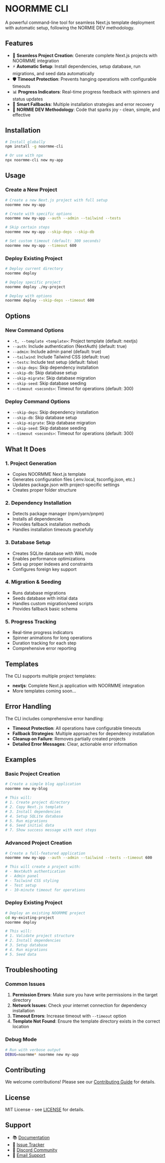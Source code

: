 # NOORMME CLI

A powerful command-line tool for seamless Next.js template deployment with automatic setup, following the NORMIE DEV methodology.

## Features

- 🚀 **Seamless Project Creation**: Generate complete Next.js projects with NOORMME integration
- ⚡ **Automatic Setup**: Install dependencies, setup database, run migrations, and seed data automatically
- 🛡️ **Timeout Protection**: Prevents hanging operations with configurable timeouts
- 📊 **Progress Indicators**: Real-time progress feedback with spinners and status updates
- 🔧 **Smart Fallbacks**: Multiple installation strategies and error recovery
- 🎯 **NORMIE DEV Methodology**: Code that sparks joy - clean, simple, and effective

## Installation

```bash
# Install globally
npm install -g noormme-cli

# Or use with npx
npx noormme-cli new my-app
```

## Usage

### Create a New Project

```bash
# Create a new Next.js project with full setup
noormme new my-app

# Create with specific options
noormme new my-app --auth --admin --tailwind --tests

# Skip certain steps
noormme new my-app --skip-deps --skip-db

# Set custom timeout (default: 300 seconds)
noormme new my-app --timeout 600
```

### Deploy Existing Project

```bash
# Deploy current directory
noormme deploy

# Deploy specific project
noormme deploy ./my-project

# Deploy with options
noormme deploy --skip-deps --timeout 600
```

## Options

### New Command Options

- `-t, --template <template>`: Project template (default: nextjs)
- `--auth`: Include authentication (NextAuth) (default: true)
- `--admin`: Include admin panel (default: true)
- `--tailwind`: Include Tailwind CSS (default: true)
- `--tests`: Include test setup (default: false)
- `--skip-deps`: Skip dependency installation
- `--skip-db`: Skip database setup
- `--skip-migrate`: Skip database migration
- `--skip-seed`: Skip database seeding
- `--timeout <seconds>`: Timeout for operations (default: 300)

### Deploy Command Options

- `--skip-deps`: Skip dependency installation
- `--skip-db`: Skip database setup
- `--skip-migrate`: Skip database migration
- `--skip-seed`: Skip database seeding
- `--timeout <seconds>`: Timeout for operations (default: 300)

## What It Does

### 1. Project Generation
- Copies NOORMME Next.js template
- Generates configuration files (.env.local, tsconfig.json, etc.)
- Updates package.json with project-specific settings
- Creates proper folder structure

### 2. Dependency Installation
- Detects package manager (npm/yarn/pnpm)
- Installs all dependencies
- Provides fallback installation methods
- Handles installation timeouts gracefully

### 3. Database Setup
- Creates SQLite database with WAL mode
- Enables performance optimizations
- Sets up proper indexes and constraints
- Configures foreign key support

### 4. Migration & Seeding
- Runs database migrations
- Seeds database with initial data
- Handles custom migration/seed scripts
- Provides fallback basic schema

### 5. Progress Tracking
- Real-time progress indicators
- Spinner animations for long operations
- Duration tracking for each step
- Comprehensive error reporting

## Templates

The CLI supports multiple project templates:

- **nextjs**: Complete Next.js application with NOORMME integration
- More templates coming soon...

## Error Handling

The CLI includes comprehensive error handling:

- **Timeout Protection**: All operations have configurable timeouts
- **Fallback Strategies**: Multiple approaches for dependency installation
- **Cleanup on Failure**: Removes partially created projects
- **Detailed Error Messages**: Clear, actionable error information

## Examples

### Basic Project Creation

```bash
# Create a simple blog application
noormme new my-blog

# This will:
# 1. Create project directory
# 2. Copy Next.js template
# 3. Install dependencies
# 4. Setup SQLite database
# 5. Run migrations
# 6. Seed initial data
# 7. Show success message with next steps
```

### Advanced Project Creation

```bash
# Create a full-featured application
noormme new my-app --auth --admin --tailwind --tests --timeout 600

# This will create a project with:
# - NextAuth authentication
# - Admin panel
# - Tailwind CSS styling
# - Test setup
# - 10-minute timeout for operations
```

### Deploy Existing Project

```bash
# Deploy an existing NOORMME project
cd my-existing-project
noormme deploy

# This will:
# 1. Validate project structure
# 2. Install dependencies
# 3. Setup database
# 4. Run migrations
# 5. Seed data
```

## Troubleshooting

### Common Issues

1. **Permission Errors**: Make sure you have write permissions in the target directory
2. **Network Issues**: Check your internet connection for dependency installation
3. **Timeout Errors**: Increase timeout with `--timeout` option
4. **Template Not Found**: Ensure the template directory exists in the correct location

### Debug Mode

```bash
# Run with verbose output
DEBUG=noormme* noormme new my-app
```

## Contributing

We welcome contributions! Please see our [Contributing Guide](CONTRIBUTING.md) for details.

## License

MIT License - see [LICENSE](LICENSE) for details.

## Support

- 📚 [Documentation](https://docs.noormme.dev)
- 🐛 [Issue Tracker](https://github.com/noormme/noormme-cli/issues)
- 💬 [Discord Community](https://discord.gg/noormme)
- 📧 [Email Support](mailto:support@noormme.dev)
